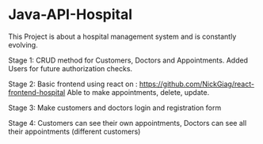 # Java-API-Hospital

This Project is about a hospital management system and is constantly evolving.

Stage 1: CRUD method for Customers, Doctors and Appointments. Added Users for 
future authorization checks.

Stage 2: Basic frontend using react on : https://github.com/NickGiag/react-frontend-hospital
Able to make appointments, delete, update. 

Stage 3: Make customers and doctors login and registration form

Stage 4: Customers can see their own appointments, Doctors can see all their appointments
(different customers)




